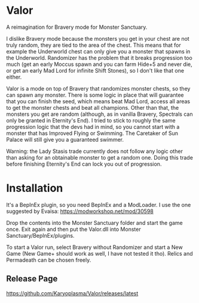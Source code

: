 # Valor
A reimagination for Bravery mode for Monster Sanctuary.

I dislike Bravery mode because the monsters you get in your chest are not truly random, they are tied to the area of the chest. This means that for example the Underworld chest can only give you a monster that spawns in the Underworld.
Randomizer has the problem that it breaks progression too much (get an early Moccus spawn and you can farm Hide+5 and never die, or get an early Mad Lord for infinite Shift Stones), so I don't like that one either.

Valor is a mode on top of Bravery that randomizes monster chests, so they can spawn any monster. There is some logic in place that will guarantee that you can finish the seed, which means beat Mad Lord, access all areas to get the monster chests and beat all champions. Other than that, the monsters you get are random (although, as in vanilla Bravery, Spectrals can only be granted in Eternity's End). I tried to stick to roughly the same progression logic that the devs had in mind, so you cannot start with a monster that has Improved Flying or Swimming. The Caretaker of Sun Palace will still give you a guaranteed swimmer.

Warning: the Lady Stasis trade currently does not follow any logic other than asking for an obtainable monster to get a random one. Doing this trade before finishing Eternity's End can lock you out of progression.

# Installation
It's a BepInEx plugin, so you need BepInEx and a ModLoader. I use the one suggested by Evaisa: https://modworkshop.net/mod/30598

Drop the contents into the Monster Sanctuary folder and start the game once. Exit again and then put the Valor.dll into Monster Sanctuary/BepInEx/plugins.

To start a Valor run, select Bravery without Randomizer and start a New Game (New Game+ should work as well, I have not tested it tho). Relics and Permadeath can be chosen freely.

## Release Page
https://github.com/Karyoplasma/Valor/releases/latest

